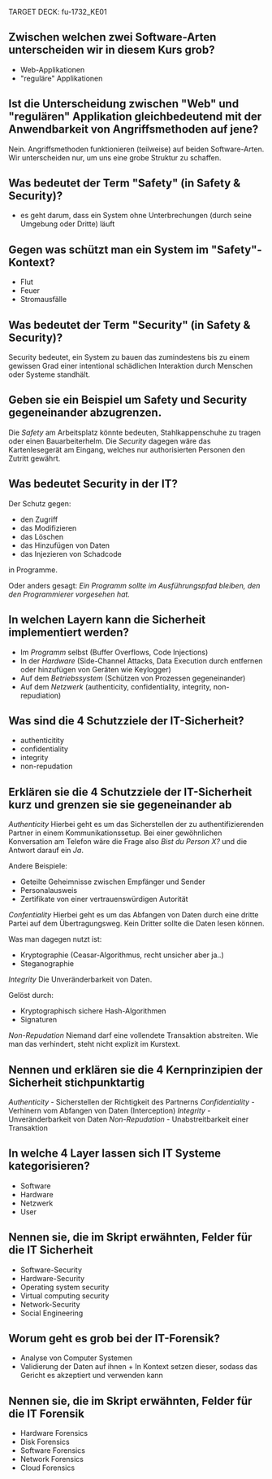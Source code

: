 TARGET DECK: fu-1732_KE01

## Zwischen welchen zwei Software-Arten unterscheiden wir in diesem Kurs grob?
- Web-Applikationen
- "reguläre" Applikationen

## Ist die Unterscheidung zwischen "Web" und "regulären" Applikation gleichbedeutend mit der Anwendbarkeit von Angriffsmethoden auf jene?
Nein. Angriffsmethoden funktionieren (teilweise) auf beiden Software-Arten. Wir unterscheiden nur, um uns eine grobe Struktur zu schaffen.

## Was bedeutet der Term "Safety" (in Safety & Security)?
- es geht darum, dass ein System ohne Unterbrechungen (durch seine Umgebung oder Dritte) läuft

## Gegen was schützt man ein System im "Safety"-Kontext?
- Flut
- Feuer
- Stromausfälle

## Was bedeutet der Term "Security" (in Safety & Security)?
Security bedeutet, ein System zu bauen das zumindestens bis zu einem gewissen Grad einer intentional schädlichen Interaktion durch Menschen oder Systeme standhält.

## Geben sie ein Beispiel um Safety und Security gegeneinander abzugrenzen.
Die *Safety* am Arbeitsplatz könnte bedeuten, Stahlkappenschuhe zu tragen oder einen Bauarbeiterhelm.
Die *Security* dagegen wäre das Kartenlesegerät am Eingang, welches nur authorisierten Personen den Zutritt gewährt.

## Was bedeutet Security in der IT?
Der Schutz gegen:
- den Zugriff
- das Modifizieren
- das Löschen
- das Hinzufügen von Daten
- das Injezieren von Schadcode

in Programme.

Oder anders gesagt: *Ein Programm sollte im Ausführungspfad bleiben, den den Programmierer vorgesehen hat.*

## In welchen Layern kann die Sicherheit implementiert werden?
- Im *Programm* selbst (Buffer Overflows, Code Injections)
- In der *Hardware* (Side-Channel Attacks, Data Execution durch entfernen oder hinzufügen von Geräten wie Keylogger)
- Auf dem *Betriebssystem* (Schützen von Prozessen gegeneinander)
- Auf dem *Netzwerk* (authenticity, confidentiality, integrity, non-repudiation)

## Was sind die 4 Schutzziele der IT-Sicherheit?
- authenticitity
- confidentiality
- integrity
- non-repudation

## Erklären sie die 4 Schutzziele der IT-Sicherheit kurz und grenzen sie sie gegeneinander ab
*Authenticity*
Hierbei geht es um das Sicherstellen der zu authentifizierenden Partner in einem Kommunikationssetup. Bei einer gewöhnlichen Konversation am Telefon wäre die Frage also *Bist du Person X?* und die Antwort darauf ein *Ja*.

Andere Beispiele:
- Geteilte Geheimnisse zwischen Empfänger und Sender
- Personalausweis
- Zertifikate von einer vertrauenswürdigen Autorität

*Confentiality*
Hierbei geht es um das Abfangen von Daten durch eine dritte Partei auf dem Übertragungsweg. Kein Dritter sollte die Daten lesen können.

Was man dagegen nutzt ist:
- Kryptographie (Ceasar-Algorithmus, recht unsicher aber ja..)
- Steganographie

*Integrity*
Die Unveränderbarkeit von Daten.

Gelöst durch:
- Kryptographisch sichere Hash-Algorithmen
- Signaturen

*Non-Repudation*
Niemand darf eine vollendete Transaktion abstreiten.
Wie man das verhindert, steht nicht explizit im Kurstext.

## Nennen und erklären sie die 4 Kernprinzipien der Sicherheit stichpunktartig
*Authenticity* - Sicherstellen der Richtigkeit des Partnerns
*Confidentiality* - Verhinern vom Abfangen von Daten (Interception)
*Integrity* - Unveränderbarkeit von Daten
*Non-Repudation* - Unabstreitbarkeit einer Transaktion

## In welche 4 Layer lassen sich IT Systeme kategorisieren?
- Software
- Hardware
- Netzwerk
- User

## Nennen sie, die im Skript erwähnten, Felder für die IT Sicherheit
- Software-Security
- Hardware-Security
- Operating system security
- Virtual computing security
- Network-Security
- Social Engineering

## Worum geht es grob bei der IT-Forensik?
- Analyse von Computer Systemen
- Validierung der Daten auf ihnen + In Kontext setzen dieser, sodass das Gericht es akzeptiert und verwenden kann

## Nennen sie, die im Skript erwähnten, Felder für die IT Forensik
- Hardware Forensics
- Disk Forensics
- Software Forensics
- Network Forensics
- Cloud Forensics